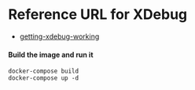 # Reference URL for XDebug
* [getting-xdebug-working](https://serversforhackers.com/c/getting-xdebug-working)

#### Build the image and run it
```
docker-compose build
docker-compose up -d
```